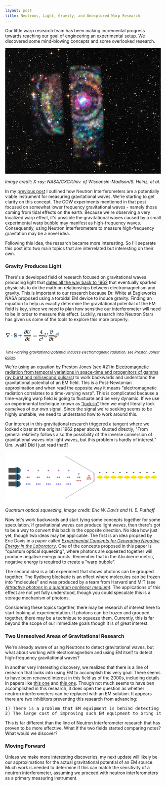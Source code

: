 ```yaml
---
layout: post
title: Neutrons, Light, Gravity, and Unexplored Warp Research
---
```


Our little warp research team has been making incremental progress towards reaching our goal of engineering an experimental setup. We discovered some mind-blowing concepts and some overlooked research.

<img src="/uploads/binaryneutronsystem.jpg" alt="X-ray rings from a Binary Neutron Star captured by Chandra X-ray Observatory" />

<em>Image credit: X-ray: NASA/CXC/Univ. of Wisconsin-Madison/S. Heinz, et al.</em>

In my <a href="http://crockpotveggies.com/2015/06/12/whats-missed-nasa-warp-research.html">previous post</a> I outlined how Neutron Interferometers are a potentially viable instrument for measuring gravitational waves. We're starting to get clarity on this concept. The COW experiments mentioned in that post focused on somewhat lower frequency gravitational waves - namely those coming from tidal effects on the earth. Because we're observing a very localized warp effect, it's possible the gravitational waves caused by a small experimental warp bubble may manifest as high-frequency waves. Consequently, using Neutron Interferometers to measure high-frequency gravitation may be a novel idea.

Following this idea, the research became more interesting. So I'll separate this post into two main topics that are interrelated but interesting on their own.

<h3>Gravity Produces Light</h3>

There's a developed field of research focused on gravitational waves producing light that <a href="http://www.jetp.ac.ru/cgi-bin/dn/e_014_01_0084.pdf" target="_blank">dates all the way back to 1962</a> that eventually sparked physicists to do the math on relationships between electromagnetism and gravity. This is important to our research because Dr. White at Eagleworks NASA proposed using a toroidal EM device to induce gravity. Finding an equation to help us exactly determine the gravitational potential of the EM field is key, since we need to plan how sensitive our interferometer will need to be in order to measure this effect. Luckily, research into Neutron Stars has given us some of the tools to explore this more properly.

<img src="/uploads/equation_timevaryinggravitationalpotential.png" alt="Time-varying Gravitational Potential" />

<em><small>Time-varying gravitational potential induces electromagnetic radiation, see <a href="http://arxiv.org/pdf/gr-qc/0606102.pdf" target="_blank">Preston Jones' paper</a>.</small></em>

We're using an equation by Preston Jones (see #21 in <a href="http://arxiv.org/pdf/gr-qc/0606102.pdf" target="_blank">Electromagnetic radiation from temporal variations in space-time and progenitors of gamma ray burst and millisecond pulsars</a>) to work backwards and understand the gravitational potential of an EM field. This is a Post-Newtonian approximation and when read the opposite way it means "electromagnetic radiation correlates to a time-varying warp". This is complicated because a time-varying warp field is going to fluctuate and be very dynamic. If we use an experimental technique known as <a href="https://en.wikipedia.org/wiki/Lock-in_amplifier" target="_blank">"lock-in"</a> then we might literally lock ourselves of our own signal. Since the signal we're seeking seems to be highly unstable, we need to understand how to work around this.

Our interest in this gravitational research triggered a tangent where we looked closer at the original 1962 paper above. Quoted directly, "From general relativity follows also the possibility of the inverse conversion of gravitational waves into light waves, but this problem is hardly of interest." Um...wait? Did I just read that!?

<img src="/uploads/lightsqueezing.png" alt="Negative Energy Bursts Generated from Quantum Optical Squeezing" />

<em>Quantum optical squeezing. Image credit: Eric W. Davis and H. E. Puthoff.</em>

Now let's work backwards and start tying some concepts together for some speculation. If gravitational waves can produce light waves, then there's got to be a way to convert this back in the opposite direction. No idea how just yet, though two ideas may be applicable. The first is an idea propsed by Eric Davis in a paper called <i><a href="http://www.earthtech.org/publications/davis_STAIF_conference_1.pdf" target="_blank">Experimental Concepts for Generating Negative Energy in the Laboratory</a></i>. One of the concepts proposed in this paper is "quantum optical squeezing", where photons are squeezed together will produce negative energy bursts. Remember that in the Alcubierre metric, negative energy is required to create a "warp bubble".

The second idea is a lab experiment that shows photons can be grouped together. The Rydberg blockade is an effect where molecules can be frozen into "molecules" and was produced by a team from Harvard and MIT (see <i><a href="http://www.nature.com/nature/journal/v502/n7469/full/nature12512.html" target="_blank">Attractive photons in a quantum nonlinear medium</a></i>). The applications of this effect are not yet fully understood, though you could speculate this is a storage mechanism of photons.

Considering these topics together, there may be research of interest here to start looking at experimentation. If photons can be frozen and grouped together, there may be a technique to squeeze them. Currently, this is far beyond the scope of our immediate goals though it is of great interest.

<h3>Two Unresolved Areas of Gravitational Research</h3>

We're already aware of using Neutrons to detect gravitational waves, but what about working with electromagnetism and using EM itself to detect high-frequency gravitational waves? 

In another very interesting discovery, we realized that there is a line of research that looks into using EM to accomplish this very goal. There seems to have been renewed interest in this field as of the 2000s, including details in papers like <a href="http://arxiv.org/pdf/gr-qc/0306013v1.pdf" target="_blank">this one</a> and <a href="http://arxiv.org/pdf/gr-qc/0308079.pdf" target="_blank">this one</a>. Though not much seems to have ben accomplished in this research, it does open the question as whether neutron interferometers can be replaced with an EM solution. It appears there are two inhibitors preventing this research from advancing: 

<pre>
1) There is a problem that EM equipment is behind detecting these gravitational waves by a factor of 4. 
2) The large cost of improving such EM equipment to bring it up to date.
</pre>

This is far different than the line of Neutron Interferometer research that has proven to be more effective. What if the two fields started comparing notes? What would we discover?

<h3>Moving Forward</h3>

Unless we make more interesting discoveries, my next update will likely be our approximations for the actual gravitational potential of an EM source. Much work is needed to determine if this can match the sensitivity of a neutron interferometer, assuming we proceed with neutron interferometers as a primary measuring instrument.

